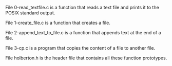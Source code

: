 File 0-read\_textfile.c is a function that reads a text file and prints it to the POSIX standard output.

File 1-create\_file.c is a function that creates a file.

File 2-append\_text\_to\_file.c is a function that appends text at the end of a file.

File 3-cp.c is a program that copies the content of a file to another file.

File holberton.h is the header file that contains all these function prototypes.
